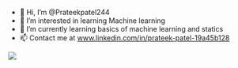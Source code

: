 - 👋 Hi, I’m @Prateekpatel244
- 👀 I’m interested in learning Machine learning 
- 🌱 I’m currently learning basics of machine learning and statics 
- 📫 Contact me  at www.linkedin.com/in/prateek-patel-19a45b128

<!---
Prateekpatel244/Prateekpatel244 is a ✨ special ✨ repository because its `README.md` (this file) appears on your GitHub profile.
You can click the Preview link to take a look at your changes.
--->
<img src="https://github-readme-stats.vercel.app/api?username=Prateekpatel244&show_icons=true"/>
